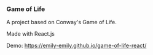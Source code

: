 ### Game of Life

A project based on Conway's Game of Life.

Made with React.js

Demo: https://emily-emily.github.io/game-of-life-react/
